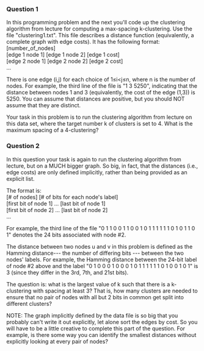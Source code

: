 ### Question 1
In this programming problem and the next you'll code up the clustering algorithm from lecture for computing a max-spacing k-clustering. Use the file "clustering1.txt". This file describes a distance function (equivalently, a complete graph with edge costs). It has the following format:  
[number_of_nodes]  
[edge 1 node 1] [edge 1 node 2] [edge 1 cost]  
[edge 2 node 1] [edge 2 node 2] [edge 2 cost]  
...

There is one edge (i,j) for each choice of 1≤i<j≤n, where n is the number of nodes. For example, the third line of the file is "1 3 5250", indicating that the distance between nodes 1 and 3 (equivalently, the cost of the edge (1,3)) is 5250. You can assume that distances are positive, but you should NOT assume that they are distinct.

Your task in this problem is to run the clustering algorithm from lecture on this data set, where the target number k of clusters is set to 4. What is the maximum spacing of a 4-clustering?

### Question 2
In this question your task is again to run the clustering algorithm from lecture, but on a MUCH bigger graph. So big, in fact, that the distances (i.e., edge costs) are only defined implicitly, rather than being provided as an explicit list.

The format is:  
[# of nodes] [# of bits for each node's label]  
[first bit of node 1] ... [last bit of node 1]  
[first bit of node 2] ... [last bit of node 2]  
...

For example, the third line of the file "0 1 1 0 0 1 1 0 0 1 0 1 1 1 1 1 1 0 1 0 1 1 0 1" denotes the 24 bits associated with node #2.

The distance between two nodes u and v in this problem is defined as the Hamming distance--- the number of differing bits --- between the two nodes' labels. For example, the Hamming distance between the 24-bit label of node #2 above and the label "0 1 0 0 0 1 0 0 0 1 0 1 1 1 1 1 1 0 1 0 0 1 0 1" is 3 (since they differ in the 3rd, 7th, and 21st bits).

The question is: what is the largest value of k such that there is a k-clustering with spacing at least 3? That is, how many clusters are needed to ensure that no pair of nodes with all but 2 bits in common get split into different clusters?

NOTE: The graph implicitly defined by the data file is so big that you probably can't write it out explicitly, let alone sort the edges by cost. So you will have to be a little creative to complete this part of the question. For example, is there some way you can identify the smallest distances without explicitly looking at every pair of nodes?

